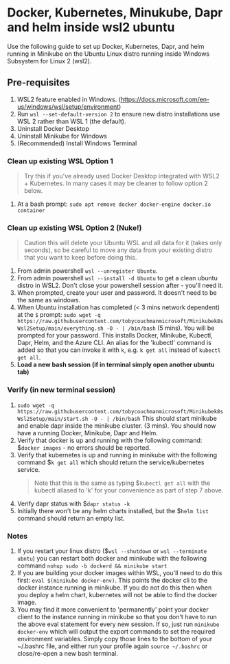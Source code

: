 # Docker, Kubernetes, Minukube, Dapr and helm inside wsl2 ubuntu

Use the following guide to set up Docker, Kubernetes, Dapr, and helm running in Minikube on the Ubuntu Linux distro running inside Windows Subsystem for Linux 2 (wsl2).

## Pre-requisites
1. WSL2 feature enabled in Windows. (https://docs.microsoft.com/en-us/windows/wsl/setup/environment)
2. Run `wsl --set-default-version 2` to ensure new distro installations use WSL 2 rather than WSL 1 (the default).
3. Uninstall Docker Desktop
4. Uninstall Minikube for Windows
5. (Recommended) Install Windows Terminal

### Clean up existing WSL Option 1
> Try this if you've already used Docker Desktop integrated with WSL2 + Kubernetes. In many cases it may be cleaner to follow option 2 below.
1. At a bash prompt: `sudo apt remove docker docker-engine docker.io container`

### Clean up existing WSL Option 2 (Nuke!)
> Caution this will delete your Ubuntu WSL and all data for it (takes only seconds), so be careful to move any data from your existing distro that you want to keep before doing this.
1. From admin powershell `wsl --unregister Ubuntu`.
1. From admin powershell `wsl --install -d Ubuntu` to get a clean ubuntu distro in WSL2. Don't close your powershell session after - you'll need it.
1. When prompted, create your user and password. It doesn't need to be the same as windows.
1. When Ubuntu installation has completed (< 3 mins network dependent) at the `$` prompt: `sudo wget -q https://raw.githubusercontent.com/tobycouchmanmicrosoft/Minikubek8sWsl2Setup/main/everything.sh -O - | /bin/bash` (5 mins). You will be prompted for your password. This installs Docker, Minikube, Kubectl, Dapr, Helm, and the Azure CLI. An alias for the 'kubectl' command is added so that you can invoke it with `k`, e.g. `k get all` instead of `kubectl get all`.
1. **Load a new bash session (if in terminal simply open another ubuntu tab)**

### Verify (in new terminal session)
1. `sudo wget -q https://raw.githubusercontent.com/tobycouchmanmicrosoft/Minikubek8sWsl2Setup/main/start.sh -O - | /bin/bash` This should start minikube and enable dapr inside the minikube cluster. (3 mins). You should now have a running Docker, Minikube, Dapr and Helm.
1. Verify that docker is up and running with the following command: $`docker images` - no errors should be reported.
1. Verify that kubernetes is up and running in minikube with the following command $`k get all` which should return the service/kubernetes service. 
   > Note that this is the same as typing $`kubectl get all` with the kubectl aliased to 'k' for your convenience as part of step 7 above.
1. Verify dapr status with $`dapr status -k`
1. Initially there won't be any helm charts installed, but the $`helm list` command should return an empty list.

### Notes
1. If you restart your linux distro ($`wsl --shutdown` or `wsl --terminate ubntu`) you can restart both docker and minikube with the following command `nohup sudo -b dockerd && minikube start`
1. If you are building your docker images within WSL, you'll need to do this first: `eval $(minikube docker-env)`. This points the docker cli to the docker instance running in minikube. If you do not do this then when you deploy a helm chart, kubernetes will not be able to find the docker image.
1. You may find it more convenient to 'permanently' point your docker client to the instance running in minikube so that you don't have to run the above eval statement for every new session. If so, just run `minikube docker-env` which will output the export commands to set the required environment variables. Simply copy those lines to the bottom of your ~/.bashrc file, and either run your profile again `source ~/.bashrc` or close/re-open a new bash terminal.
